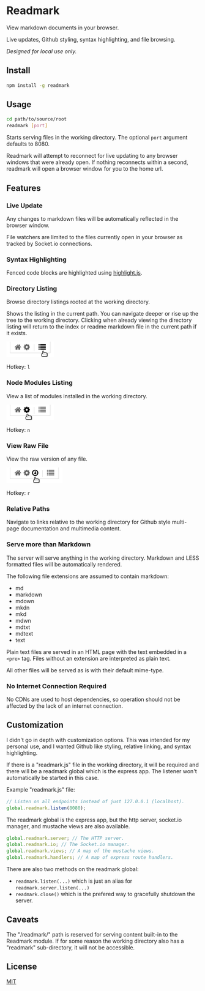 # Readmark

View markdown documents in your browser.

Live updates, Github styling, syntax highlighting, and file browsing.

_Designed for local use only._

## Install

```sh
npm install -g readmark
```

## Usage

```sh
cd path/to/source/root
readmark [port]
```

Starts serving files in the working directory. The optional `port` argument
defaults to 8080.

Readmark will attempt to reconnect for live updating to any browser windows that
were already open. If nothing reconnects within a second, readmark will open a
browser window for you to the home url.

## Features

### Live Update

Any changes to markdown files will be automatically reflected in the browser
window.

File watchers are limited to the files currently open in your browser as tracked
by Socket.io connections.

### Syntax Highlighting

Fenced code blocks are highlighted using
[highlight.js](https://highlightjs.org).

### Directory Listing

Browse directory listings rooted at the working directory.

Shows the listing in the current path. You can navigate deeper or rise up the
tree to the working directory. Clicking when already viewing the directory
listing will return to the index or readme markdown file in the current path if
it exists.

<img src="/readmark/images/directory.png" alt="Toggle Directory Listing">

Hotkey: `l`

### Node Modules Listing

View a list of modules installed in the working directory.

<img src="/readmark/images/modules.png" alt="Node Modules Listing">

Hotkey: `n`

### View Raw File

View the raw version of any file.

<img src="/readmark/images/raw.png" alt="View Raw File">

Hotkey: `r`

### Relative Paths

Navigate to links relative to the working directory for Github style multi-page
documentation and multimedia content.

### Serve more than Markdown

The server will serve anything in the working directory. Markdown and LESS
formatted files will be automatically rendered.

The following file extensions are assumed to contain markdown:
* md
* markdown
* mdown
* mkdn
* mkd
* mdwn
* mdtxt
* mdtext
* text

Plain text files are served in an HTML page with the text embedded in a `<pre>`
tag. Files without an extension are interpreted as plain text.

All other files will be served as is with their default mime-type.

### No Internet Connection Required

No CDNs are used to host dependencies, so operation should not be affected by
the lack of an internet connection.

## Customization

I didn't go in depth with customization options. This was intended for my
personal use, and I wanted Github like styling, relative linking, and syntax
highlighting.

If there is a "readmark.js" file in the working directory, it will be required
and there will be a readmark global which is the express app. The listener won't
automatically be started in this case.

Example "readmark.js" file:

```js
// Listen on all endpoints instead of just 127.0.0.1 (localhost).
global.readmark.listen(8080);
```

The readmark global is the express app, but the http server, socket.io manager,
and mustache views are also available.

```js
global.readmark.server; // The HTTP server.
global.readmark.io; // The Socket.io manager.
global.readmark.views; // A map of the mustache views.
global.readmark.handlers; // A map of express route handlers.
```

There are also two methods on the readmark global:
* `readmark.listen(...)` which is just an alias for `readmark.server.listen(...)`
* `readmark.close()` which is the prefered way to gracefully shutdown the
server.

## Caveats

The "/readmark/" path is reserved for serving content built-in to the Readmark
module. If for some reason the working directory also has a "readmark"
sub-directory, it will not be accessible.

## License

[MIT](/LICENSE)